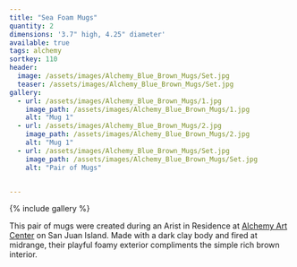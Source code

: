```yaml
---
title: "Sea Foam Mugs"
quantity: 2
dimensions: '3.7" high, 4.25" diameter'
available: true
tags: alchemy
sortkey: 110
header:
  image: /assets/images/Alchemy_Blue_Brown_Mugs/Set.jpg
  teaser: /assets/images/Alchemy_Blue_Brown_Mugs/Set.jpg
gallery:
  - url: /assets/images/Alchemy_Blue_Brown_Mugs/1.jpg
    image_path: /assets/images/Alchemy_Blue_Brown_Mugs/1.jpg
    alt: "Mug 1"
  - url: /assets/images/Alchemy_Blue_Brown_Mugs/2.jpg
    image_path: /assets/images/Alchemy_Blue_Brown_Mugs/2.jpg
    alt: "Mug 1"
  - url: /assets/images/Alchemy_Blue_Brown_Mugs/Set.jpg
    image_path: /assets/images/Alchemy_Blue_Brown_Mugs/Set.jpg
    alt: "Pair of Mugs"


---
```


{% include gallery %}

This pair of mugs were created during an Arist in Residence at [Alchemy Art Center](https://alchemyartcenter.com/) on San Juan Island.  Made with a dark clay body and fired at midrange, their playful foamy exterior compliments the simple rich brown interior.
